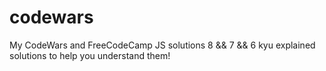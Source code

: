 # codewars
My CodeWars and FreeCodeCamp JS solutions
8 && 7 && 6 kyu explained solutions to help you understand them! 
